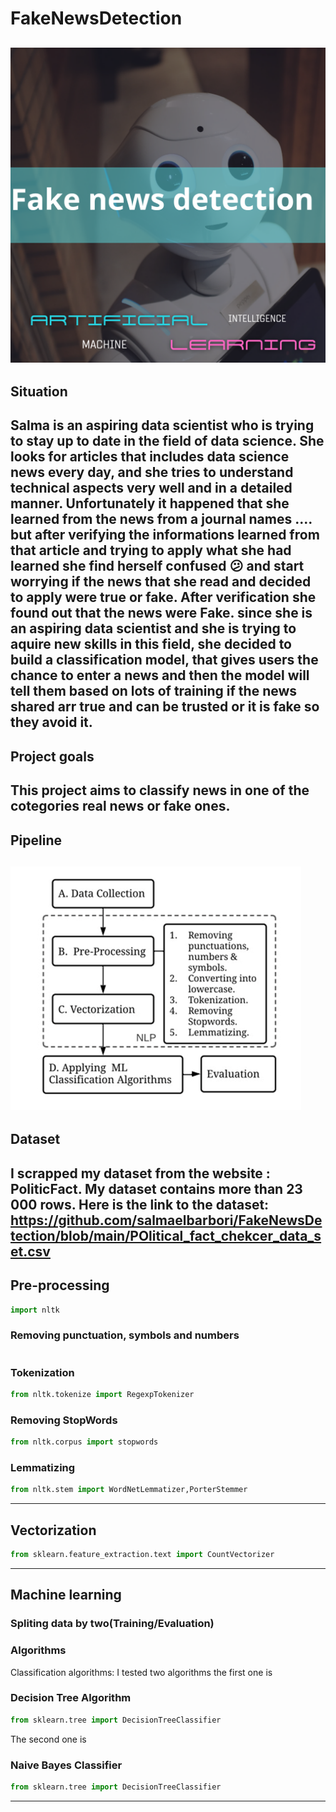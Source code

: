 # FakeNewsDetection
![alt_text](https://github.com/salmaelbarbori/FakeNewsDetection/blob/main/20230522_220143_0000.png?raw=true)
---
## Situation
Salma is an aspiring data scientist who is trying to stay up to date in the field of data science. She looks for articles that includes data science news every day, and she tries to understand technical aspects very well and in a detailed manner.
Unfortunately it happened that she learned from the news from a journal names .... but after verifying the informations learned from that article and trying to apply what she had learned she find herself confused 😕 and start worrying if the news that she read and decided to apply were true or fake. After verification she found out that the news were Fake.
since she is an aspiring data scientist and she is trying to aquire new skills in this field, she decided to build a classification model, that gives users the chance to enter a news and then the model will tell them based on lots of training if the news shared arr true and can be trusted or it is fake so they avoid it.
---
## Project goals
This project aims to classify news in one of the cotegories real news or fake ones.
---
## Pipeline
![alt text](https://github.com/salmaelbarbori/FakeNewsDetection/blob/main/Pipeline_png.png)
---
## Dataset
I scrapped my dataset from the website : PoliticFact.
My dataset contains more than 23 000 rows.
Here is the link to the dataset: https://github.com/salmaelbarbori/FakeNewsDetection/blob/main/POlitical_fact_chekcer_data_set.csv
---
## Pre-processing
```python
import nltk
```
### Removing punctuation, symbols and numbers
```python
```
### Tokenization
```python
from nltk.tokenize import RegexpTokenizer
```
### Removing StopWords
```python
from nltk.corpus import stopwords
```
### Lemmatizing
```python
from nltk.stem import WordNetLemmatizer,PorterStemmer
```
---
## Vectorization
```python
from sklearn.feature_extraction.text import CountVectorizer
```
---
## Machine learning
### Spliting data by two(Training/Evaluation)

### Algorithms
Classification algorithms: 
I tested two algorithms the first one is 
### Decision Tree Algorithm
```python
from sklearn.tree import DecisionTreeClassifier
```
The second one is 
### Naive Bayes Classifier
```python
from sklearn.tree import DecisionTreeClassifier
```
---
